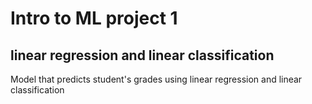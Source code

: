 # Intro to ML project 1
## linear regression and linear classification
Model that predicts student's grades using linear regression and linear classification
